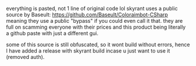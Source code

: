 everything is pasted, not 1 line of original code lol
skyrant uses a public source by Baseult: https://github.com/Baseult/Coloraimbot-CSharp
meaning they use a public "bypass" if you could even call it that.
they are full on scamming everyone with their prices and this product being literally a github paste with just a different gui.

some of this source is still obfuscated, so it wont build without errors,
hence I have added a release with skyrant build incase u just want to use it (removed auth).
